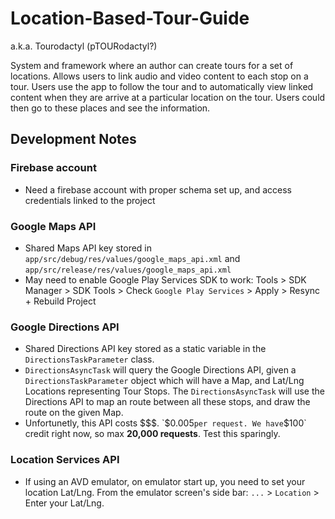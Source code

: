 # Location-Based-Tour-Guide

a.k.a. Tourodactyl (pTOURodactyl?)

System and framework where an author can create tours for a set of locations. Allows users to link audio and video content to each stop on a tour. Users use the app to follow the tour and to automatically view linked content when they are arrive at a particular location on the tour. Users could then go to these places and see the information.

## Development Notes

### Firebase account
- Need a firebase account with proper schema set up, and access credentials linked to the project

### Google Maps API

- Shared Maps API key stored in `app/src/debug/res/values/google_maps_api.xml` and `app/src/release/res/values/google_maps_api.xml`
- May need to enable Google Play Services SDK to work: 
Tools > SDK Manager > SDK Tools > Check `Google Play Services` > Apply > Resync + Rebuild Project

### Google Directions API

- Shared Directions API key stored as a static variable in the `DirectionsTaskParameter` class.
- `DirectionsAsyncTask` will query the Google Directions API, given a `DirectionsTaskParameter` object which will have a Map, and Lat/Lng Locations representing Tour Stops. The `DirectionsAsyncTask` will use the Directions API to map an route between all these stops, and draw the route on the given Map.
- Unfortunetly, this API costs $$$. `$0.005` per request. We have `$100` credit right now, so max <b>20,000 requests</b>. Test this sparingly.

### Location Services API

- If using an AVD emulator, on emulator start up, you need to set your location Lat/Lng. From the emulator screen's side bar: `...` > `Location` > Enter your Lat/Lng.

